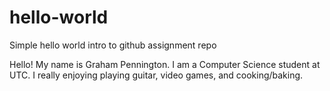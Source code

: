 # hello-world
Simple hello world intro to github assignment repo

Hello! My name is Graham Pennington. I am a Computer Science student at UTC.
I really enjoying playing guitar, video games, and cooking/baking.
